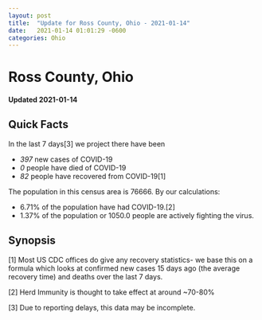 ```yaml
---
layout: post
title:  "Update for Ross County, Ohio - 2021-01-14"
date:   2021-01-14 01:01:29 -0600
categories: Ohio
---
```


# Ross County, Ohio
#### Updated 2021-01-14

## Quick Facts

In the last 7 days[3] we project there have been
- *397* new cases of COVID-19
- *0* people have died of COVID-19
- *82* people have recovered from COVID-19[1]

The population in this census area is 76666. By our calculations:
- 6.71% of the population have had COVID-19.[2]
- 1.37% of the population or 1050.0 people are actively fighting the virus.

## Synopsis




[1] Most US CDC offices do give any recovery statistics- we base this on a formula which looks at confirmed new cases
15 days ago (the average recovery time) and deaths over the last 7 days.

[2] Herd Immunity is thought to take effect at around ~70-80%

[3] Due to reporting delays, this data may be incomplete.
 
    